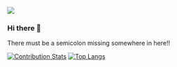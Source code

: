 ![](https://komarev.com/ghpvc/?username=viikkkas&style=flat-square)

### Hi there 👋

There must be a semicolon missing somewhere in here!!

<!--
**viikkkas/viikkkas** is a ✨ _special_ ✨ repository because its `README.md` (this file) appears on your GitHub profile.

Here are some ideas to get you started:

- 🔭 I’m currently working on ...
- 🌱 I’m currently learning ...
- 👯 I’m looking to collaborate on ...
- 🤔 I’m looking for help with ...
- 💬 Ask me about ...
- 📫 How to reach me: ...
- 😄 Pronouns: ...
- ⚡ Fun fact: ...
-->
[![Contribution Stats](https://github-contribution-stats.vercel.app/api/?username=viikkkas)](https://github.com/LordDashMe/github-contribution-stats/)  [![Top Langs](https://github-readme-stats.vercel.app/api/top-langs/?username=viikkkas)](https://github.com/anuraghazra/github-readme-stats)

